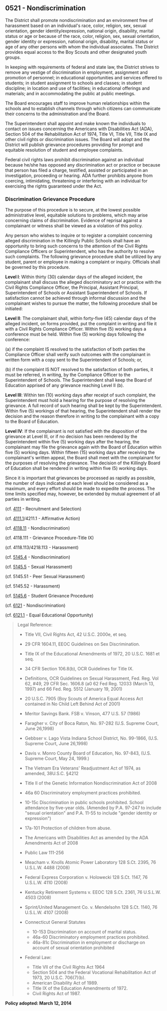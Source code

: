 ## 0521 - Nondiscrimination

The District shall promote nondiscrimination and an environment free of harassment based on an individual's race, color, religion, sex, sexual orientation, gender identity\/expression, national origin, disability, marital status or age or because of the race, color, religion, sex, sexual orientation, gender identity or expression, national origin, disability, marital status or age of any other persons with whom the individual associates. The District provides equal access to the Boy Scouts and other designated youth groups.

In keeping with requirements of federal and state law, the District strives to remove any vestige of discrimination in employment, assignment and promotion of personnel; in educational opportunities and services offered to students; in student assignment to schools and classes; in student discipline; in location and use of facilities; in educational offerings and materials; and in accommodating the public at public meetings.

The Board encourages staff to improve human relationships within the schools and to establish channels through which citizens can communicate their concerns to the administration and the Board.

The Superintendent shall appoint and make known the individuals to contact on issues concerning the Americans with Disabilities Act \(ADA\), Section 504 of the Rehabilitation Act of 1974, Title VI, Title VII, Title IX and other civil rights or discrimination issues.  The Board will adopt and the District will publish grievance procedures providing for prompt and equitable resolution of student and employee complaints.

Federal civil rights laws prohibit discrimination against an individual because he\/she has opposed any discrimination act or practice or because that person has filed a charge, testified, assisted or participated in an investigation, proceeding or hearing. ADA further prohibits anyone from coercing, intimidating, threatening or interfering with an individual for exercising the rights guaranteed under the Act.

### Discrimination Grievance Procedure

The purpose of this procedure is to secure, at the lowest possible administrative level, equitable solutions to problems, which may arise concerning claims of discrimination.  Evidence of reprisal against a complainant or witness shall be viewed as a violation of this policy.

Any person who wishes to inquire or to register a complaint concerning alleged discrimination in the Killingly Public Schools shall have an opportunity to bring such concerns to the attention of the Civil Rights Compliance Officers or Superintendent, who has the authority to resolve such complaints. The following grievance procedure shall be utilized by any student, parent or employee in making a complaint or inquiry. Officials shall be governed by this procedure.

**Level I**:  Within thirty \(30\) calendar days of the alleged incident, the complainant shall discuss the alleged discriminatory act or practice with the Civil Rights Compliance Officer, the Principal, Assistant Principal, Superintendent of Schools or Assistant Superintendent of Schools. If satisfaction cannot be achieved through informal discussion and the complainant wishes to pursue the matter, the following procedure shall be initiated:

**Level II**:  The complainant shall, within forty-five \(45\) calendar days of the alleged incident, on forms provided, put the complaint in writing and file it with a Civil Rights Compliance Officer. Within five \(5\) working days a conference must be held.  Within five \(5\) working days following the conference:

\(a\)  if the complaint IS resolved to the satisfaction of both parties the Compliance Officer shall verify such outcomes with the complainant in written form with a copy sent to the Superintendent of Schools; or,

\(b\)  if the complaint IS NOT resolved to the satisfaction of both parties, it must be referred, in writing, by the Compliance Officer to the Superintendent of Schools.  The Superintendent shall keep the Board of Education apprised of any grievance reaching Level II \(b\).

**Level III**:  Within ten \(10\) working days after receipt of such complaint, the Superintendent must hold a hearing for the purpose of resolving the grievance.  A full record of such hearing shall be kept by the Superintendent.  Within five \(5\) workings of that hearing, the Superintendent shall render the decision and the reason therefore in writing to the complainant with a copy to the Board of Education.

**Level IV**:  If the complainant is not satisfied with the disposition of the grievance at Level III, or if no decision has been rendered by the Superintendent within five \(5\) working days after the hearing, the complainant may file the grievance again with the Board of Education within five \(5\) working days.  Within fifteen \(15\) working days after receiving the complainant's written appeal, the Board shall meet with the complainant for the purposes of resolving the grievance.  The decision of the Killingly Board of Education shall be rendered in writing within five \(5\) working days.

Since it is important that grievances be processed as rapidly as possible, the number of days indicated at each level should be considered as a maximum, and every effort should be made to expedite the process.  The time limits specified may, however, be extended by mutual agreement of all parties in writing.

\(cf. [4111](/policies/4000/4111.md) - Recruitment and Selection\)

\(cf. [4111.1](/policies/4000/4111-1.md)\/4211.1 - Affirmative Action\)

\(cf. [4118.11](/policies/4000/4118-11.md) - Nondiscrimination\)

\(cf. 4118.111 - Grievance Procedure-Title IX\)

\(cf. 4118.113\/4218.113 - Harassment\)

\(cf. [5145.4](/policies/5000/5145-4.md) - Nondiscrimination\)

\(cf. [5145.5](/policies/5000/5145-5.md) - Sexual Harassment\)

\(cf. 5145.51 - Peer Sexual Harassment\)

\(cf. 5145.52 - Harassment\)

\(cf. [5145.6](/policies/5000/5145-6.md) - Student Grievance Procedure\)

\(cf. [6121](/policies/6000/6121.md) - Nondiscrimination\)

\(cf. [6121.1](/policies/6000/6121-1.md) - Equal Educational Opportunity\)

> Legal Reference:
> 
> * Title VII, Civil Rights Act, 42 U.S.C. 2000e, et seq.
> * 29 CFR 1604.11, EEOC Guidelines on Sex Discrimination.
> * Title IX of the Educational Amendments of 1972, 20 U.S.C. 1681 et seq.
> * 34 CFR Section 106.8\(b\), OCR Guidelines for Title IX.
> * Definitions, OCR Guidelines on Sexual Harassment, Fed. Reg. Vol 62, \#49, 29 CFR Sec. 1606.8 \(a0 62 Fed Reg. 12033 \(March 13, 1997\) and 66 Fed. Reg. 5512 \(January 19, 2001\)
> * 20 U.S.C. 7905 \(Boy Scouts of America Equal Access Act contained in No Child Left Behind Act of 2001\)
> * Meritor Savings Bank. FSB v. Vinson, 477 U.S. 57 \(1986\)
> * Faragher v. City of Boca Raton, No. 97-282 \(U.S. Supreme Court, June 26,1998\)
> * Gebbser v. Lago Vista Indiana School District, No. 99-1866, \(U.S. Supreme Court, June 26,1998\)
> * Davis v. Monro County Board of Education, No. 97-843, \(U.S. Supreme Court, May 24, 1999.\)
> * The Vietnam Era Veterans' Readjustment Act of 1974, as amended, 38U.S.C. §4212
> * Title II of the Genetic Information Nondiscrimination Act of 2008
> * 46a 60 Discriminatory employment practices prohibited.
> * 10-15c Discrimination in public schools prohibited. School attendance by five-year olds. \(Amended by P.A. 97-247 to include "sexual orientation" and P.A. 11-55 to include "gender identity or expression"\)
> * 17a-101 Protection of children from abuse.
> * The Americans with Disabilities Act as amended by the ADA Amendments Act of 2008
> * Public Law 111-256
> * Meacham v. Knolls Atomic Power Laboratory 128 S.Ct. 2395, 76 U.S.L.W. 4488 \(2008\)
> * Federal Express Corporation v. Holowecki 128 S.Ct. 1147, 76 U.S.L.W. 4110 \(2008\)
> * Kentucky Retirement Systems v. EEOC 128 S.Ct. 2361, 76 U.S.L.W. 4503 \(2008\)
> * Sprint\/United Management Co. v. Mendelsohn 128 S.Ct. 1140, 76 U.S.L.W. 4107 \(2008\)
> * Connecticut General Statutes
>   * 10-153 Discrimination on account of marital status.
>   * 46a-60 Discriminatory employment practices prohibited.
>   * 46a-81c Discrimination in employment or discharge on account of sexual orientation prohibited
> 
> * Federal Law:
>   * Title VII of the Civil Rights Act 1964
>   * Section 504 and the Federal Vocational Rehabilitation Act of 1973, 20 U.S.C. 706\(7\)\(b\).
>   * American Disability Act of 1989.
>   * Title IX of the Education Amendments of 1972.
>   * Civil Rights Act of 1987.

**Policy adopted: March 12, 2014**

